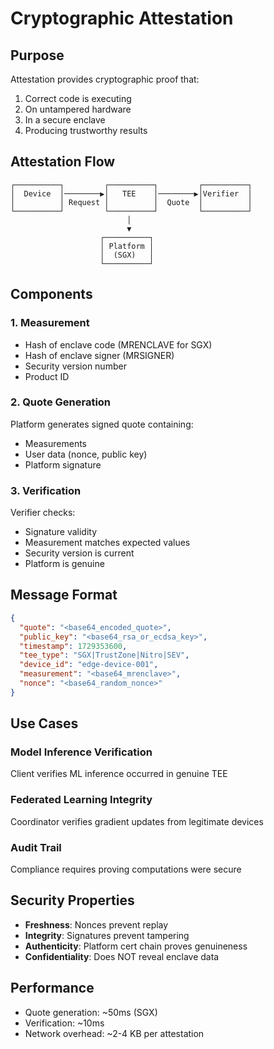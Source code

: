 # Cryptographic Attestation

## Purpose

Attestation provides cryptographic proof that:
1. Correct code is executing
2. On untampered hardware
3. In a secure enclave
4. Producing trustworthy results

## Attestation Flow

```
┌──────────┐         ┌──────────┐         ┌──────────┐
│  Device  │────────▶│   TEE    │────────▶│Verifier  │
│          │ Request │          │  Quote  │          │
└──────────┘         └──────────┘         └──────────┘
                          │
                          ▼
                    ┌──────────┐
                    │ Platform │
                    │  (SGX)   │
                    └──────────┘
```

## Components

### 1. Measurement
- Hash of enclave code (MRENCLAVE for SGX)
- Hash of enclave signer (MRSIGNER)
- Security version number
- Product ID

### 2. Quote Generation
Platform generates signed quote containing:
- Measurements
- User data (nonce, public key)
- Platform signature

### 3. Verification
Verifier checks:
- Signature validity
- Measurement matches expected values
- Security version is current
- Platform is genuine

## Message Format

```json
{
  "quote": "<base64_encoded_quote>",
  "public_key": "<base64_rsa_or_ecdsa_key>",
  "timestamp": 1729353600,
  "tee_type": "SGX|TrustZone|Nitro|SEV",
  "device_id": "edge-device-001",
  "measurement": "<base64_mrenclave>",
  "nonce": "<base64_random_nonce>"
}
```

## Use Cases

### Model Inference Verification
Client verifies ML inference occurred in genuine TEE

### Federated Learning Integrity
Coordinator verifies gradient updates from legitimate devices

### Audit Trail
Compliance requires proving computations were secure

## Security Properties

- **Freshness**: Nonces prevent replay
- **Integrity**: Signatures prevent tampering
- **Authenticity**: Platform cert chain proves genuineness
- **Confidentiality**: Does NOT reveal enclave data

## Performance

- Quote generation: ~50ms (SGX)
- Verification: ~10ms
- Network overhead: ~2-4 KB per attestation
